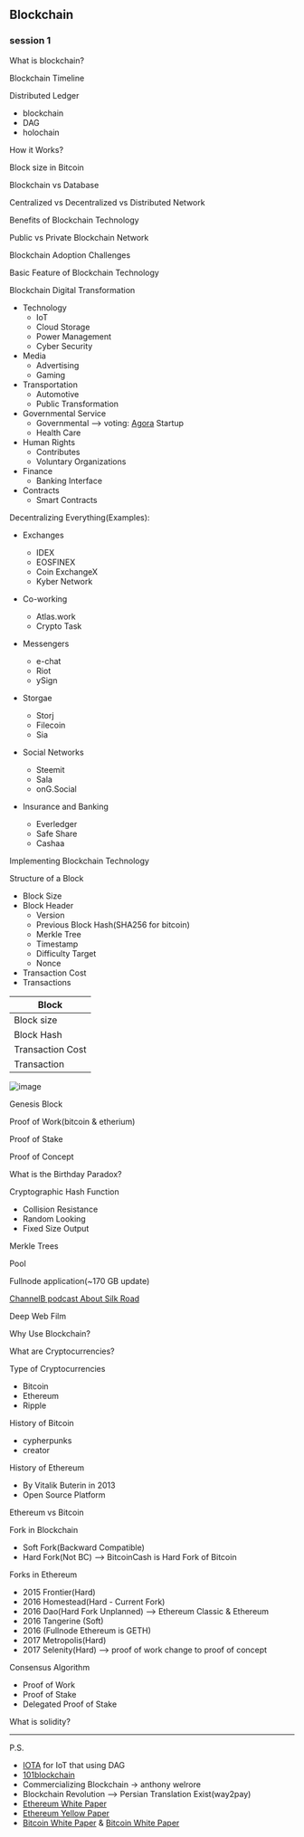 ## Blockchain

### session 1 


What is blockchain?
    
Blockchain Timeline

Distributed Ledger
- blockchain
- DAG
- holochain

How it Works?

Block size in Bitcoin

Blockchain vs Database

Centralized vs Decentralized vs Distributed Network

Benefits of Blockchain Technology

Public vs Private Blockchain Network

Blockchain Adoption Challenges

Basic Feature of Blockchain Technology

Blockchain Digital Transformation
- Technology
    - IoT
    - Cloud Storage
    - Power Management
    - Cyber Security
- Media
    - Advertising
    - Gaming
- Transportation
    - Automotive
    - Public Transformation
- Governmental Service
    - Governmental --> voting: [Agora](https://www.agora.vote) Startup
    - Health Care
- Human Rights
    - Contributes
    - Voluntary Organizations
- Finance
    - Banking Interface
- Contracts
    - Smart Contracts
    
Decentralizing Everything(Examples):
- Exchanges
    - IDEX
    - EOSFINEX
    - Coin ExchangeX
    - Kyber Network

- Co-working 
    - Atlas.work
    - Crypto Task

- Messengers
    - e-chat
    - Riot
    - ySign

- Storgae
    - Storj
    - Filecoin
    - Sia

- Social Networks
    - Steemit
    - Sala
    - onG.Social

- Insurance and Banking
    - Everledger
    - Safe Share
    - Cashaa


Implementing Blockchain Technology

Structure of a Block
- Block Size
- Block Header
    - Version
    - Previous Block Hash(SHA256 for bitcoin)
    - Merkle Tree
    - Timestamp
    - Difficulty Target
    - Nonce
- Transaction Cost
- Transactions


|     Block        |
| ---------------- |
| Block size       |
| Block Hash       |
| Transaction Cost |
| Transaction      |


![image](https://mihanblockchain.com/wp-content/uploads/2019/07/Schematic-block-chain-structure.png)

Genesis Block

Proof of Work(bitcoin & etherium)

Proof of Stake

Proof of Concept

What is the Birthday Paradox?

Cryptographic Hash Function
- Collision Resistance
- Random Looking
- Fixed Size Output

Merkle Trees

Pool

Fullnode application(~170 GB update)

[ChannelB podcast About Silk Road](https://channelbpodcast.com/archives/3209/)

Deep Web Film

Why Use Blockchain?

What are Cryptocurrencies?

Type of Cryptocurrencies
- Bitcoin
- Ethereum
- Ripple

History of Bitcoin
- cypherpunks
- creator

History of Ethereum
- By Vitalik Buterin in 2013
- Open Source Platform

Ethereum vs Bitcoin

Fork in Blockchain
- Soft Fork(Backward Compatible)
- Hard Fork(Not BC) --> BitcoinCash is Hard Fork of Bitcoin

Forks in Ethereum
- 2015 Frontier(Hard)
- 2016 Homestead(Hard - Current Fork)
- 2016 Dao(Hard Fork Unplanned) --> Ethereum Classic & Ethereum
- 2016 Tangerine (Soft)
- 2016 (Fullnode Ethereum is GETH) 
- 2017 Metropolis(Hard)
- 2017 Selenity(Hard) --> proof of work change to proof of concept

Consensus Algorithm
- Proof of Work
- Proof of Stake
- Delegated Proof of Stake


What is solidity?

---

P.S.
- [IOTA](https://www.iota.org/) for IoT that using DAG
- [101blockchain](http://101blockchain.com/)
- Commercializing Blockchain -> anthony welrore
- Blockchain Revolution --> Persian Translation Exist(way2pay)
- [Ethereum White Paper](https://github.com/ethereum/wiki/wiki/White-Paper)
- [Ethereum Yellow Paper](https://github.com/ethereum/yellowpaper)
- [Bitcoin White Paper](https://bitcoin.org/bitcoin.pdf) & [Bitcoin White Paper](https://www.bitcoin.com/get-started/bitcoin-white-paper-beginner-guide)
